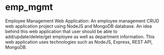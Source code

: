 # emp_mgmt
Employee Management Web Application:
An employee management CRUD web application project using NodeJS and MongoDB database. An idea behind this web application that user should be able to add/update/delete/get employee as well as department information. This web application uses technologies such as NodeJS, Express, REST API, MongoDB. 


